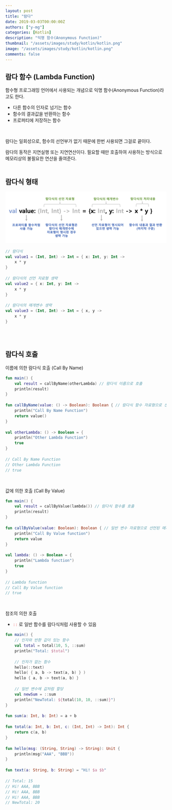 ```yaml
---
layout: post
title: "람다"
date: 2019-03-03T00:00:00Z
authors: ["y-mg"]
categories: [Kotlin]
description: "익명 함수(Anonymous Function)"
thumbnail: "/assets/images/study/kotlin/kotlin.png"
image: "/assets/images/study/kotlin/kotlin.png"
comments: false
---
```


## 람다 함수 (Lambda Function)
함수형 프로그래밍 언어에서 사용되는 개념으로 익명 함수(Anonymous Function)라고도 한다.
- 다른 함수의 인자로 넘기는 함수
- 함수의 결과값을 반환하는 함수
- 프로퍼티에 저장하는 함수
<br/>

람다는 일회성으로, 함수의 선언부가 없기 때문에 한번 사용되면 그걸로 끝이다.
<br/>

람다의 동작은 지연실행 또는 지연연산이다. 필요할 때만 호출하여 사용하는 방식으로 메모리상의 불필요한 연산을 줄여준다.
<br/>
<br/>


## 람다식 형태
<img src="/assets/images/study/kotlin/lambda.png">

```kotlin
// 람다식
val value1 = (Int, Int) -> Int = { x: Int, y: Int ->
    x * y
}

// 람다식의 선언 자료형 생략
val value2 = { x: Int, y: Int ->
    x * y
}

// 람다식의 매개변수 생략
val value3 = (Int, Int) -> Int = { x, y ->
    x * y
}
```
<br/>
<br/>


## 람다식 호출
이름에 의한 람다식 호출 (Call By Name)

```kotlin
fun main() {
    val result = callByName(otherLambda) // 람다식 이름으로 호출
    println(result)
}

fun callByName(value: () -> Boolean): Boolean { // 람다식 함수 자료형으로 선언된 매개변수
    println("Call By Name Function")
    return value()
}

val otherLambda: () -> Boolean = {
    println("Other Lambda Function")
    true
}

// Call By Name Function
// Other Lambda Function
// true
```
<br/>

값에 의한 호출 (Call By Value)

```kotlin
fun main() {
    val result = callByValue(lambda()) // 람다식 함수를 호출
    println(result)
}

fun callByValue(value: Boolean): Boolean { // 일반 변수 자료형으로 선언된 매개변수
    println("Call By Value function")
    return value
}

val lambda: () -> Boolean = {
    println("Lambda function")
    true
}

// Lambda function
// Call By Value function
// true
```
<br/>

참조의 의한 호출
- <code style="color: #eb5657;">::</code> 로 일반 함수를 람다식처럼 사용할 수 있음

```kotlin
fun main() {
    // 인자와 반환 값이 있는 함수
    val total = total(10, 5, ::sum)
    println("Total: $total")

    // 인자가 없는 함수
    hello(::text)
    hello( { a, b -> text(a, b) } )
    hello { a, b -> text(a, b) }

    // 일반 변수에 값처럼 할당
    val newSum = ::sum
    println("NewTotal: ${total(10, 10, ::sum)}")
}

fun sum(a: Int, b: Int) = a + b

fun total(a: Int, b: Int, c: (Int, Int) -> Int): Int {
    return c(a, b)
}

fun hello(msg: (String, String) -> String): Unit {
    println(msg("AAA", "BBB"))
}

fun text(a: String, b: String) = "Hi! $a $b"

// Total: 15
// Hi! AAA, BBB
// Hi! AAA, BBB
// Hi! AAA, BBB
// NewTotal: 20
```